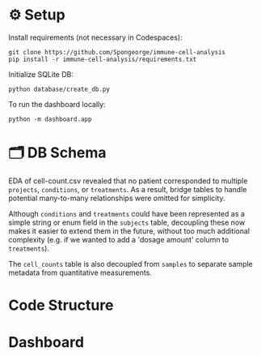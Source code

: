 # ⚙️ Setup

Install requirements (not necessary in Codespaces):
```shell
git clone https://github.com/Spongeorge/immune-cell-analysis
pip install -r immune-cell-analysis/requirements.txt
```

Initialize SQLite DB:
```shell
python database/create_db.py
```

To run the dashboard locally:
```shell
python -m dashboard.app
```

# 🗂️ DB Schema

EDA of cell-count.csv revealed that no patient corresponded to multiple `projects`, `conditions`, or `treatments`. As a result, bridge tables to handle potential many-to-many relationships were omitted for simplicity.

Although `conditions` and `treatments` could have been represented as a simple string or enum field in the `subjects` table, decoupling these now makes it easier to extend them in the future, without too much additional complexity (e.g. if we wanted to add a 'dosage amount' column to `treatments`).

The `cell_counts` table is also decoupled from `samples` to separate sample metadata from quantitative measurements.
# Code Structure

# Dashboard